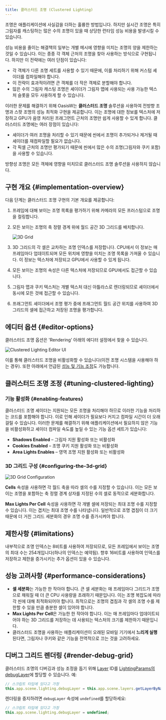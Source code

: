 ```yaml
---
title: 클러스터드 조명 (Clustered Lighting)
---
```


<!-- :::note

클러스터드 조명은 OasisW 엔진 v1.56부터 기본적으로 활성화됩니다. 이전 조명 시스템은 단기적으로 엔진에서 계속 사용할 수 있습니다. 하지만 향후 마이너 릴리스에서 폐기될 예정입니다.

::: -->

조명은 애플리케이션에 사실감을 더하는 훌륭한 방법입니다. 하지만 실시간 조명은 특히 그림자를 캐스팅하는 많은 수의 조명이 있을 때 상당한 런타임 성능 비용을 발생시킬 수 있습니다.

성능 비용을 줄이는 해결책의 일부는 개별 메시에 영향을 미치는 조명의 양을 제한하는 것일 수 있습니다. 이는 종종 각 객체 근처의 조명을 찾아 사용하는 방식으로 구현됩니다. 하지만 이 전략에는 여러 단점이 있습니다:

- 각 객체가 다른 조명 세트를 사용할 수 있기 때문에, 이를 처리하기 위해 커스텀 셰이더를 컴파일해야 합니다.
- 이 전략이 효과적이려면 큰 객체를 더 작은 객체로 분할해야 합니다.
- 많은 수의 그림자 캐스팅 조명은 셰이더가 그림자 맵에 사용되는 사용 가능한 텍스처 슬롯을 모두 사용하게 할 수 있습니다.

이러한 문제를 해결하기 위해 OasisW는 **클러스터드 조명** 솔루션을 사용하여 전방향 조명과 스팟 조명의 성능 최적화 구현을 제공합니다. 이는 조명에 대한 정보를 텍스처에 저장하고 GPU가 음영 처리된 프래그먼트 근처의 조명만 쉽게 사용할 수 있게 합니다. 클러스터드 조명에는 여러 장점이 있습니다:

- 셰이더가 여러 조명을 처리할 수 있기 때문에 씬에서 조명이 추가되거나 제거될 때 셰이더를 재컴파일할 필요가 없습니다.
- 각 픽셀 근처의 조명만 평가되기 때문에 씬에서 많은 수의 조명(그림자와 쿠키 포함)을 사용할 수 있습니다.

방향성 조명은 모든 객체에 영향을 미치므로 클러스터드 조명 솔루션을 사용하지 않습니다.

## 구현 개요 {#implementation-overview}

다음 단계는 클러스터드 조명 구현의 기본 개요를 제공합니다:

1. 프레임에 대해 보이는 조명 목록을 평가하기 위해 카메라의 모든 프러스텀으로 조명을 컬링합니다.
2. 모든 보이는 조명의 축 정렬 경계 위에 월드 공간 3D 그리드를 배치합니다.

    ![3D Grid](/img/user-manual/graphics/lighting/lights/3d_grid.png)

3. 3D 그리드의 각 셀은 교차하는 조명 인덱스를 저장합니다. CPU에서 이 정보는 매 프레임마다 업데이트되며 모든 위치에 영향을 미치는 조명 목록을 가져올 수 있습니다. 이 정보는 텍스처에 저장되고 GPU에서 사용할 수 있게 됩니다.
4. 모든 보이는 조명의 속성은 다른 텍스처에 저장되므로 GPU에서도 접근할 수 있습니다.
5. 그림자 맵과 쿠키 텍스처는 개별 텍스처 대신 아틀라스로 렌더링되므로 셰이더에서 동시에 모든 것에 접근할 수 있습니다.
6. 프래그먼트 셰이더에서 조명 평가 중에 프래그먼트 월드 공간 위치를 사용하여 3D 그리드의 셀에 접근하고 저장된 조명을 평가합니다.

## 에디터 옵션 {#editor-options}

클러스터드 조명 옵션은 'Rendering' 아래의 에디터 설정에서 찾을 수 있습니다.

![Clustered Lighting Editor UI](/img/user-manual/graphics/lighting/lights/clustered_lighting_ui.png)

이를 통해 클러스터드 조명을 비활성화할 수 있습니다(이전 조명 시스템을 사용해야 하는 경우). 또한 아래에서 언급된 [성능 및 기능 조정](#tuning-clustered-lighting)도 가능합니다.

## 클러스터드 조명 조정 {#tuning-clustered-lighting}

### 기능 활성화 {#enabling-features}

클러스터드 조명 셰이더는 지원되는 모든 조명을 처리해야 하므로 이러한 기능을 처리하는 코드를 포함해야 합니다. 이로 인해 셰이더가 필요보다 커지고 컴파일 시간이 더 오래 걸릴 수 있습니다. 이러한 문제를 해결하기 위해 애플리케이션에서 필요하지 않은 기능을 비활성화하고 셰이더 컴파일 속도를 높일 수 있는 기능 옵션 세트가 있습니다:

- **Shadows Enabled** – 그림자 지원 활성화 또는 비활성화
- **Cookies Enabled** – 조명 쿠키 지원 활성화 또는 비활성화
- **Area Lights Enables** – 영역 조명 지원 활성화 또는 비활성화

### 3D 그리드 구성 {#configuring-the-3d-grid}

![3D Grid Configuration](/img/user-manual/graphics/lighting/lights/3d_grid_config.png)

**Cells** 속성을 사용하면 각 월드 축을 따라 셀의 수를 지정할 수 있습니다. 이는 모든 보이는 조명을 포함하는 축 정렬 경계 상자를 지정된 수의 셀로 동적으로 세분화합니다.

**Max Lights Per Cell** 속성을 사용하면 각 개별 셀에 저장되는 최대 조명 수를 지정할 수 있습니다. 이는 겹치는 최대 조명 수를 나타냅니다. 일반적으로 조명 겹침이 더 크기 때문에 더 거친 그리드 세분화의 경우 조명 수를 증가시켜야 합니다.

## 제한사항 {#limitations}

내부적으로 조명 인덱스는 8비트를 사용하여 저장되므로, 모든 프레임에서 보이는 조명의 최대 수는 254개입니다(하나의 인덱스는 예약됨). 향후 16비트를 사용하여 인덱스를 저장하고 제한을 증가시키는 추가 옵션이 있을 수 있습니다.

## 성능 고려사항 {#performance-considerations}

- **셀 세분화**는 가능한 한 작아야 합니다. 큰 셀 세분화는 매 프레임마다 그리드가 조명으로 채워질 때 더 큰 CPU 사용량을 초래하기 때문입니다. 이는 조명 복잡도에 따라 각 씬에 대해 최적화되어야 합니다. 최적으로는 조명의 겹침과 각 셀의 조명 수를 제한할 수 있을 만큼 충분한 셀이 있어야 합니다.
- **Max Lights Per Cell**은 가능한 한 작아야 합니다. 이는 매 프레임마다 업데이트되어야 하는 3D 그리드를 저장하는 데 사용되는 텍스처의 크기를 제한하기 때문입니다.
- 클러스터드 조명을 사용하는 애플리케이션이 오래된 모바일 기기에서 **느리게 실행**된다면, 그림자나 쿠키와 같은 기능을 전역적으로 끄는 것을 고려하세요.

## 디버그 그리드 렌더링 {#render-debug-grid}

클러스터드 조명의 디버깅과 성능 조정을 돕기 위해 [Layer][pc-layer-api] ID를 [LightingParams의 debugLayer][pc-lighting-debug-layer-api]에 할당할 수 있습니다. 예:

```javascript
// 스크립트 타입에 있다고 가정
this.app.scene.lighting.debugLayer = this.app.scene.layers.getLayerByName("World").id;
```

렌더링을 중지하려면 `debugLayer` 속성에 `undefined`를 할당하세요:

```javascript
// 스크립트 타입에 있다고 가정
this.app.scene.lighting.debugLayer = undefined;
```

[shadows]: /user-manual/graphics/lighting/shadows/#soft-shadows-vs-hard-shadows
[pc-layer-api]: https://manual.oasisserver.link/engine/classes/Layer.html
[pc-lighting-debug-layer-api]: https://manual.oasisserver.link/engine/classes/LightingParams.html#debuglayer

